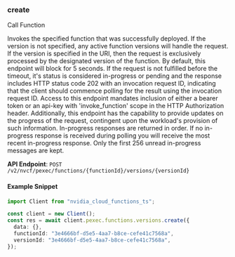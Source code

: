 
### create <a name="create"></a>
Call Function

Invokes the specified function that was successfully deployed. If the version  is not specified, any active function versions will handle the request. If  the version is specified in the URI, then the request is exclusively processed  by the designated version of the function. By default, this endpoint will block  for 5 seconds. If the request is not fulfilled before the timeout, it's status  is considered in-progress or pending and the response includes HTTP status code  202 with an invocation request ID, indicating that the client should commence  polling for the result using the invocation request ID. Access to this endpoint  mandates inclusion of either a bearer token or an api-key with 'invoke_function'  scope in the HTTP Authorization header. Additionally, this endpoint has the  capability to provide updates on the progress of the request, contingent  upon the workload's provision of such information. In-progress responses are returned in order. If no in-progress response is received  during polling you will receive the most recent in-progress response. Only the first  256 unread in-progress messages are kept. 

**API Endpoint**: `POST /v2/nvcf/pexec/functions/{functionId}/versions/{versionId}`

#### Example Snippet

```typescript
import Client from "nvidia_cloud_functions_ts";

const client = new Client();
const res = await client.pexec.functions.versions.create({
  data: {},
  functionId: "3e4666bf-d5e5-4aa7-b8ce-cefe41c7568a",
  versionId: "3e4666bf-d5e5-4aa7-b8ce-cefe41c7568a",
});
```
